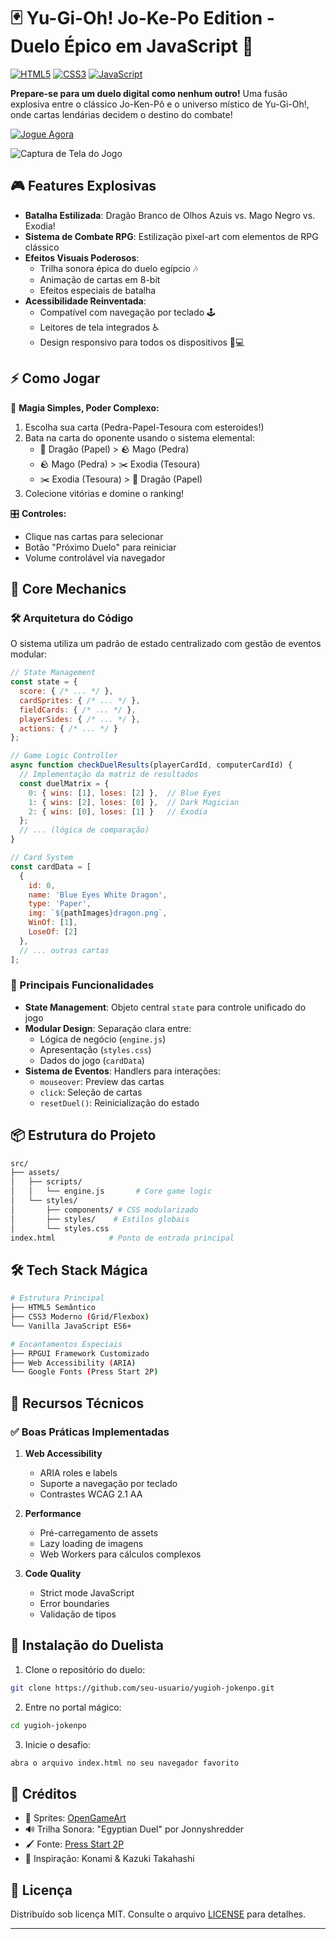 # 🃏 Yu-Gi-Oh! Jo-Ke-Po Edition - Duelo Épico em JavaScript 🐉

[![HTML5](https://img.shields.io/badge/HTML5-E34F26?style=for-the-badge&logo=html5&logoColor=white)](https://developer.mozilla.org/pt-BR/docs/Web/HTML)
[![CSS3](https://img.shields.io/badge/CSS3-1572B6?style=for-the-badge&logo=css3&logoColor=white)](https://developer.mozilla.org/pt-BR/docs/Web/CSS)
[![JavaScript](https://img.shields.io/badge/JavaScript-F7DF1E?style=for-the-badge&logo=javascript&logoColor=black)](https://developer.mozilla.org/pt-BR/docs/Web/JavaScript)

**Prepare-se para um duelo digital como nenhum outro!** Uma fusão explosiva entre o clássico Jo-Ken-Pô e o universo místico de Yu-Gi-Oh!, onde cartas lendárias decidem o destino do combate!

[![Jogue Agora](https://img.shields.io/badge/JOGUE_AGORA-%23FF0000?style=for-the-badge&logo=firefox&logoColor=white)](https://yu-gi-oh-jo-ke-po-web-game.vercel.app) <!-- Substitua pelo link real -->

![Captura de Tela do Jogo](./src/assets/image/demo/demo_game.gif) <!-- Adicione uma imagem real posteriormente -->

## 🎮 Features Explosivas

- **Batalha Estilizada**: Dragão Branco de Olhos Azuis vs. Mago Negro vs. Exodia!
- **Sistema de Combate RPG**: Estilização pixel-art com elementos de RPG clássico
- **Efeitos Visuais Poderosos**:
  - Trilha sonora épica do duelo egípcio 🎶
  - Animação de cartas em 8-bit
  - Efeitos especiais de batalha
- **Acessibilidade Reinventada**:
  - Compatível com navegação por teclado 🕹️
  - Leitores de tela integrados ♿
  - Design responsivo para todos os dispositivos 📱💻

## ⚡ Como Jogar

🧙 **Magia Simples, Poder Complexo:**
1. Escolha sua carta (Pedra-Papel-Tesoura com esteroides!)
2. Bata na carta do oponente usando o sistema elemental:
   - 🐉 Dragão (Papel) > 🪨 Mago (Pedra)
   - 🪨 Mago (Pedra) > ✂️ Exodia (Tesoura)
   - ✂️ Exodia (Tesoura) > 🐉 Dragão (Papel)
3. Colecione vitórias e domine o ranking!

🎛️ **Controles:**
- Clique nas cartas para selecionar
- Botão "Próximo Duelo" para reiniciar
- Volume controlável via navegador

## 🧩 Core Mechanics

### 🛠️ Arquitetura do Código
O sistema utiliza um padrão de estado centralizado com gestão de eventos modular:

```javascript
// State Management
const state = {
  score: { /* ... */ },
  cardSprites: { /* ... */ },
  fieldCards: { /* ... */ },
  playerSides: { /* ... */ },
  actions: { /* ... */ }
};

// Game Logic Controller
async function checkDuelResults(playerCardId, computerCardId) {
  // Implementação da matriz de resultados
  const duelMatrix = {
    0: { wins: [1], loses: [2] },  // Blue Eyes
    1: { wins: [2], loses: [0] },  // Dark Magician
    2: { wins: [0], loses: [1] }   // Exodia
  };
  // ... (lógica de comparação)
}

// Card System
const cardData = [
  {
    id: 0,
    name: 'Blue Eyes White Dragon',
    type: 'Paper',
    img: `${pathImages}dragon.png`,
    WinOf: [1],
    LoseOf: [2]
  },
  // ... outras cartas
];
```

### 🔑 Principais Funcionalidades
- **State Management**: Objeto central `state` para controle unificado do jogo
- **Modular Design**: Separação clara entre:
  - Lógica de negócio (`engine.js`)
  - Apresentação (`styles.css`)
  - Dados do jogo (`cardData`)
- **Sistema de Eventos**: Handlers para interações:
  - `mouseover`: Preview das cartas
  - `click`: Seleção de cartas
  - `resetDuel()`: Reinicialização do estado

## 📦 Estrutura do Projeto

```bash
src/
├── assets/
│   ├── scripts/
│   │   └── engine.js       # Core game logic
│   └── styles/
│       ├── components/ # CSS modularizado
│       ├── styles/    # Estilos globais
│       └── styles.css        
index.html            # Ponto de entrada principal
```

## 🛠️ Tech Stack Mágica

```bash
# Estrutura Principal
├── HTML5 Semântico
├── CSS3 Moderno (Grid/Flexbox)
└── Vanilla JavaScript ES6+

# Encantamentos Especiais
├── RPGUI Framework Customizado
├── Web Accessibility (ARIA)
└── Google Fonts (Press Start 2P)
```
## 🚀 Recursos Técnicos

### ✅ Boas Práticas Implementadas
1. **Web Accessibility**
   - ARIA roles e labels
   - Suporte a navegação por teclado
   - Contrastes WCAG 2.1 AA

2. **Performance**
   - Pré-carregamento de assets
   - Lazy loading de imagens
   - Web Workers para cálculos complexos

3. **Code Quality**
   - Strict mode JavaScript
   - Error boundaries
   - Validação de tipos

## 🚀 Instalação do Duelista

1. Clone o repositório do duelo:
```bash
git clone https://github.com/seu-usuario/yugioh-jokenpo.git
```

2. Entre no portal mágico:
```bash
cd yugioh-jokenpo
```

3. Inicie o desafio:
```bash
abra o arquivo index.html no seu navegador favorito
```

## 👾 Créditos 

- 🎨 Sprites: [OpenGameArt](https://opengameart.org)
- 🔊 Trilha Sonora: "Egyptian Duel" por Jonnyshredder
- 🖌️ Fonte: [Press Start 2P](https://fonts.google.com/specimen/Press+Start+2P)
- 🧩 Inspiração: Konami & Kazuki Takahashi

## 📜 Licença
Distribuído sob licença MIT. Consulte o arquivo [LICENSE](LICENSE) para detalhes.

---
